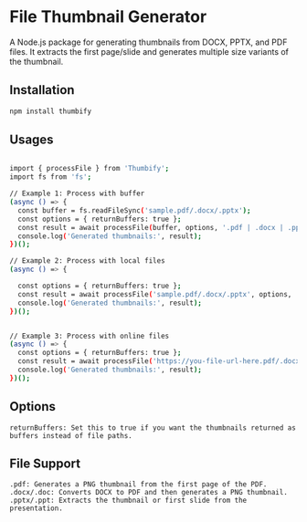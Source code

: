 # File Thumbnail Generator

A Node.js package for generating thumbnails from DOCX, PPTX, and PDF files. It extracts the first page/slide and generates multiple size variants of the thumbnail.

## Installation

```bash
npm install thumbify

```

## Usages

```bash

import { processFile } from 'Thumbify';
import fs from 'fs';

// Example 1: Process with buffer
(async () => {
  const buffer = fs.readFileSync('sample.pdf/.docx/.pptx');
  const options = { returnBuffers: true };
  const result = await processFile(buffer, options, '.pdf | .docx | .pptx');
  console.log('Generated thumbnails:', result);
})();

// Example 2: Process with local files
(async () => {

  const options = { returnBuffers: true };
  const result = await processFile('sample.pdf/.docx/.pptx', options, '.pdf | .docx | .pptx');
  console.log('Generated thumbnails:', result);
})();


// Example 3: Process with online files
(async () => {
  const options = { returnBuffers: true };
  const result = await processFile('https://you-file-url-here.pdf/.docx/.pptx', options, '.pdf | .docx | .pptx');
  console.log('Generated thumbnails:', result);
})();


```

## Options

    returnBuffers: Set this to true if you want the thumbnails returned as buffers instead of file paths.

## File Support

    .pdf: Generates a PNG thumbnail from the first page of the PDF.
    .docx/.doc: Converts DOCX to PDF and then generates a PNG thumbnail.
    .pptx/.ppt: Extracts the thumbnail or first slide from the presentation.
